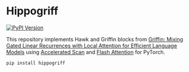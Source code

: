 # Hippogriff

[![PyPI Version](https://img.shields.io/pypi/v/hippogriff.svg)](https://pypi.python.org/pypi/hippogriff)


This repository implements Hawk and Griffin blocks from [Griffin: Mixing Gated Linear Recurrences with Local Attention for Efficient Language Models](https://arxiv.org/abs/2402.19427v1) using [Accelerated Scan](https://github.com/proger/accelerated-scan) and [Flash Attention](https://github.com/Dao-AILab/flash-attention) for PyTorch.

```
pip install hippogriff
```

